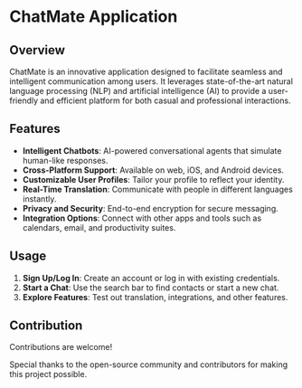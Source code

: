 # ChatMate Application

## Overview
ChatMate is an innovative application designed to facilitate seamless and intelligent communication among users. It leverages state-of-the-art natural language processing (NLP) and artificial intelligence (AI) to provide a user-friendly and efficient platform for both casual and professional interactions.

## Features
- **Intelligent Chatbots**: AI-powered conversational agents that simulate human-like responses.
- **Cross-Platform Support**: Available on web, iOS, and Android devices.
- **Customizable User Profiles**: Tailor your profile to reflect your identity.
- **Real-Time Translation**: Communicate with people in different languages instantly.
- **Privacy and Security**: End-to-end encryption for secure messaging.
- **Integration Options**: Connect with other apps and tools such as calendars, email, and productivity suites.

## Usage

1. **Sign Up/Log In**: Create an account or log in with existing credentials.
2. **Start a Chat**: Use the search bar to find contacts or start a new chat.
3. **Explore Features**: Test out translation, integrations, and other features.

## Contribution

Contributions are welcome! 

Special thanks to the open-source community and contributors for making this project possible.
